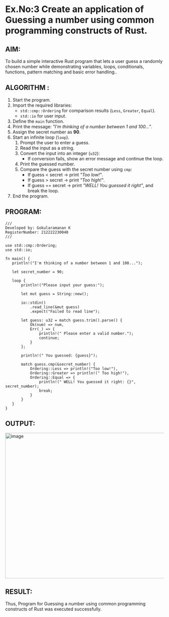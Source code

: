 # Ex.No:3 Create an application of Guessing a number using common programming constructs of Rust.

## AIM:
To build a simple interactive Rust program that lets a user guess a randomly chosen number while demonstrating variables, loops, conditionals, functions, pattern matching and basic error handling..

## ALGORITHM :
1. Start the program.  
2. Import the required libraries:  
   - `std::cmp::Ordering` for comparison results (`Less`, `Greater`, `Equal`).  
   - `std::io` for user input.  
3. Define the `main` function.  
4. Print the message: *"I'm thinking of a number between 1 and 100..."*.  
5. Assign the secret number as **90**.  
6. Start an infinite loop (`loop`).  
   1. Prompt the user to enter a guess.  
   2. Read the input as a string.  
   3. Convert the input into an integer (`u32`):  
      - If conversion fails, show an error message and continue the loop.  
   4. Print the guessed number.  
   5. Compare the guess with the secret number using `cmp`:  
      - If guess < secret → print *"Too low!"*.  
      - If guess > secret → print *"Too high!"*.  
      - If guess == secret → print *"WELL! You guessed it right"*, and break the loop.  
7. End the program.  




## PROGRAM:

 ```
///
Developed by: Gokularamanan K
RegisterNumber: 212222230040
///

use std::cmp::Ordering;
use std::io;

fn main() {
    println!("I'm thinking of a number between 1 and 100...");

    let secret_number = 90;

    loop {
        println!("Please input your guess:");

        let mut guess = String::new();

        io::stdin()
            .read_line(&mut guess)
            .expect("Failed to read line");

        let guess: u32 = match guess.trim().parse() {
            Ok(num) => num,
            Err(_) => {
                println!(" Please enter a valid number.");
                continue;
            }
        };

        println!(" You guessed: {guess}");

        match guess.cmp(&secret_number) {
            Ordering::Less => println!("Too low!"),
            Ordering::Greater => println!(" Too high!"),
            Ordering::Equal => {
                println!(" WELL! You guessed it right: {}", secret_number);
                break;
            }
        }
    }
}
```

## OUTPUT:

<img width="565" height="463" alt="image" src="https://github.com/user-attachments/assets/8275e472-f76a-4b20-92e3-7a09c749278e" />





## RESULT:
Thus, Program for Guessing a number using common programming constructs of Rust was executed successfully.

